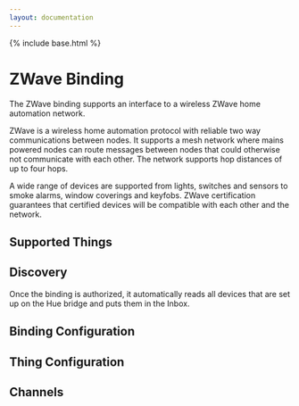 ```yaml
---
layout: documentation
---
```


{% include base.html %}

# ZWave Binding
The ZWave binding supports an interface to a wireless ZWave home automation network. 

ZWave is a wireless home automation protocol with reliable two way communications between nodes. It supports a mesh network where mains powered nodes can route messages between nodes that could otherwise not communicate with each other. The network supports hop distances of up to four hops.

A wide range of devices are supported from lights, switches and sensors to smoke alarms, window coverings and keyfobs. ZWave certification guarantees that certified devices will be compatible with each other and the network. 

## Supported Things


## Discovery


 Once the binding is authorized, it automatically reads all devices that are set up on the Hue bridge and puts them in the Inbox.

## Binding Configuration



## Thing Configuration



## Channels


